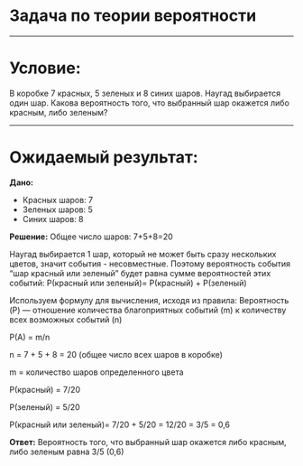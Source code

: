 # Задача по теории вероятности
___________________________________
# Условие: 
В коробке 7 красных, 5 зеленых и 8 синих шаров. Наугад выбирается один шар. Какова вероятность того, что выбранный шар окажется либо красным, либо зеленым?
___________________________________
# Ожидаемый результат:
**Дано:**
- Красных шаров: 7
- Зеленых шаров: 5
- Синих шаров: 8
  
**Решение:**
 Общее число шаров: 7+5+8=20
 
Наугад выбирается 1 шар, который не может быть сразу нескольких цветов, значит события - несовместные. Поэтому вероятность события “шар красный или зеленый” будет равна сумме вероятностей этих событий:
P(красный или зеленый)= P(красный) + P(зеленый)

Используем формулу для вычисления, исходя из правила: Вероятность (P) — отношение количества благоприятных событий (m) к количеству всех возможных событий (n)

P(A) = m/n 

n = 7 + 5 + 8 = 20 (общее число всех шаров в коробке)

m = количество шаров определенного цвета

P(красный) = 7/20

P(зеленый) = 5/20

P(красный или зеленый)= 7/20 + 5/20 = 12/20 = 3/5 = 0,6
  
**Ответ:** Вероятность того, что выбранный шар окажется либо красным, либо зеленым равна 3/5 (0,6)

